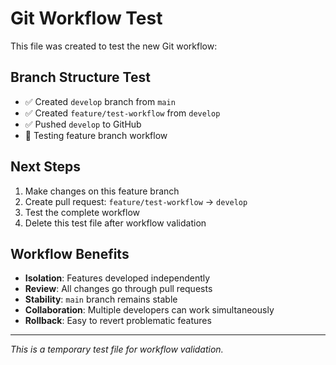 # Git Workflow Test

This file was created to test the new Git workflow:

## Branch Structure Test
- ✅ Created `develop` branch from `main`
- ✅ Created `feature/test-workflow` from `develop`
- ✅ Pushed `develop` to GitHub
- 🔄 Testing feature branch workflow

## Next Steps
1. Make changes on this feature branch
2. Create pull request: `feature/test-workflow` → `develop`
3. Test the complete workflow
4. Delete this test file after workflow validation

## Workflow Benefits
- **Isolation**: Features developed independently
- **Review**: All changes go through pull requests
- **Stability**: `main` branch remains stable
- **Collaboration**: Multiple developers can work simultaneously
- **Rollback**: Easy to revert problematic features

---
*This is a temporary test file for workflow validation.*
